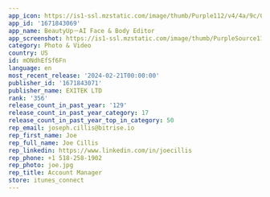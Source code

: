 ```yaml
---
app_icon: https://is1-ssl.mzstatic.com/image/thumb/Purple112/v4/4a/9c/0b/4a9c0b0e-3c3c-c227-a00a-b633b27164e6/AppIcon-0-0-1x_U007ephone-0-0-85-220.png/1024x1024bb.png
app_id: '1671843069'
app_name: BeautyUp－AI Face & Body Editor
app_screenshot: https://is1-ssl.mzstatic.com/image/thumb/PurpleSource112/v4/f7/85/4d/f7854da4-1cd6-c4c6-b85b-a593e7933038/0710d214-f5f1-43ff-86a5-ad82a342917b_6.5_1.jpg/1284x2778bb.png
category: Photo & Video
country: US
id: mONdhEfSf6Fn
language: en
most_recent_release: '2024-02-21T00:00:00'
publisher_id: '1671843071'
publisher_name: EXITEK LTD
rank: '356'
release_count_in_past_year: '129'
release_count_in_past_year_category: 17
release_count_in_past_year_top_in_category: 50
rep_email: joseph.cillis@bitrise.io
rep_first_name: Joe
rep_full_name: Joe Cillis
rep_linkedin: https://www.linkedin.com/in/joecillis
rep_phone: +1 518-258-1902
rep_photo: joe.jpg
rep_title: Account Manager
store: itunes_connect
---
```

